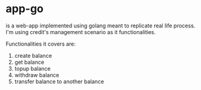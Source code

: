 # app-go
is a web-app implemented using golang meant to replicate real life process. I'm using credit's management scenario as it functionalities.

Functionalities it covers are:

1. create balance
2. get balance
3. topup balance
4. withdraw balance
5. transfer balance to another balance

